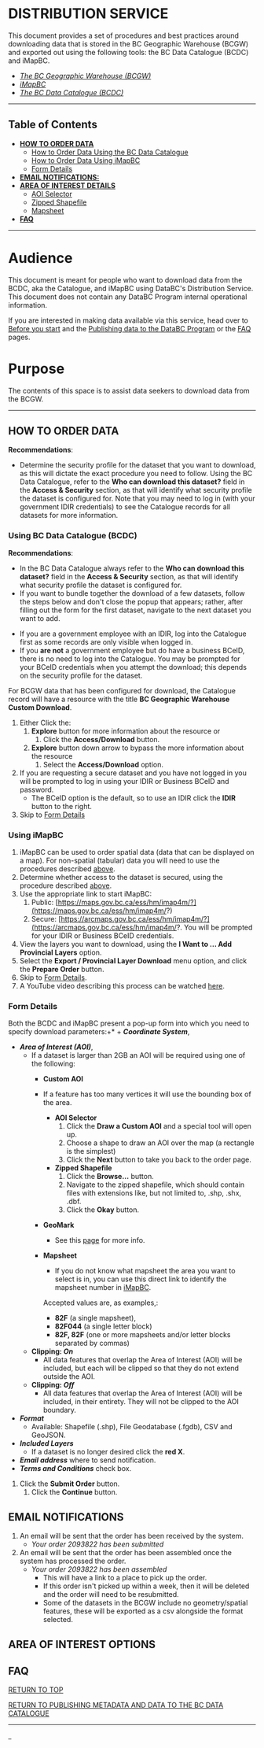 # DISTRIBUTION SERVICE

This document provides a set of procedures and best practices around downloading data that is stored in the BC Geographic Warehouse (BCGW) and exported out using the following tools: the BC Data Catalogue (BCDC) and iMapBC.

+ [_The BC Geographic Warehouse (BCGW)_](https://www2.gov.bc.ca/gov/content?id=18B291A12B4F42EA98169892F4B46D61)
+ [_iMapBC_](https://maps.gov.bc.ca/ess/hm/imap4m/?)
+ [_The BC Data Catalogue (BCDC)_](https://catalogue.data.gov.bc.ca)

-----------------------
## Table of Contents
+ [**HOW TO ORDER DATA**](#HOW-TO-ORDER-DATA)
	+ [How to Order Data Using the BC Data Catalogue](#How-to-Order-Data-Using-the-BC-Data-Catalogue)
	+ [How to Order Data Using iMapBC](#How-to-Order-Data-Using-iMapBC)
	+ [Form Details](#Form-Details)
+ [**EMAIL NOTIFICATIONS:**](#EMAIL-NOTIFICATIONS)
+ [**AREA OF INTEREST DETAILS**](#AREA-OF-INTEREST-DETAILS)
	+ [AOI Selector](#AOI-Selector)
	+ [Zipped Shapefile](#Zipped-Shapefile)
	+ [Mapsheet](#Mapsheet)
+ [**FAQ**](#FAQ)
-----------------------

# Audience

This document is meant for people who want to download data from the BCDC, aka the Catalogue, and iMapBC using DataBC's Distribution Service. This document does not contain any DataBC Program internal operational information.

If you are interested in making data available via this service, head over to [Before you start](pages/before_you_start.md#before-you-start) and the [Publishing data to the DataBC Program](pages/publishing-data-to-the-databc-program.md) or the [FAQ](pages/faq.md#Downloading-data-from-the-BC-Geographic-Warehouse) pages.

# Purpose

The contents of this space is to assist data seekers to download data from the BCGW.

-----------------------------------------------------------

## HOW TO ORDER DATA

**Recommendations**:
* Determine the security profile for the dataset that you want to download, as this will dictate the exact procedure you need to follow. Using the BC Data Catalogue, refer to the **Who can download this dataset?** field in the **Access & Security** section, as that will identify what security profile the dataset is configured for. Note that you may need to log in (with your government IDIR credentials) to see the Catalogue records for all datasets for more information.


### Using BC Data Catalogue (BCDC)

**Recommendations**:
* In the BC Data Catalogue always refer to the **Who can download this dataset?** field in the **Access & Security** section, as that will identify what security profile the dataset is configured for.
* If you want to bundle together the download of a few datasets, follow the steps below and don't close the popup that appears; rather, after filling out the form for the first dataset, navigate to the next dataset you want to add.
+ If you are a government employee with an IDIR, log into the Catalogue first as some records are only visible when logged in.
+ If you **are not** a government employee but do have a business BCeID, there is no need to log into the Catalogue.  You may be prompted for your BCeID credentials when you attempt the download; this depends on the security profile for the dataset.

For BCGW data that has been configured for download, the Catalogue record will have a resource with the title **BC Geographic Warehouse Custom Download**.
1. Either Click the:
    1. **Explore** button for more information about the resource or
        1. Click the **Access/Download** button.
    1. **Explore** button down arrow to bypass the more information about the resource
        1. Select the **Access/Download** option.
1. If you are requesting a secure dataset and you have not logged in you will be prompted to log in using your IDIR or Business BCeID and password.
    + The BCeID option is the default, so to use an IDIR click the **IDIR** button to the right.
1. Skip to [Form Details](#Form-Details)

### Using iMapBC

1. iMapBC can be used to order spatial data (data that can be displayed on a map).  For non-spatial (tabular) data you will need to use the procedures described [above](#how-to-order-data-using-the-bc-data-catalogue).
1. Determine whether access to the dataset is secured, using the procedure described [above](#how-to-order-data).
1. Use the appropriate link to start iMapBC:
   1. Public: [https://maps.gov.bc.ca/ess/hm/imap4m/?](https://maps.gov.bc.ca/ess/hm/imap4m/?)
   2. Secure: [https://arcmaps.gov.bc.ca/ess/hm/imap4m/?](https://arcmaps.gov.bc.ca/ess/hm/imap4m/?. You will be prompted for your IDIR or Business BCeID credentials.
1. View the layers you want to download, using the **I Want to ... Add Provincial Layers** option.
1. Select the **Export / Provincial Layer Download** menu option, and click the **Prepare Order** button. 
1. Skip to [Form Details](#Form-Details).
1. A YouTube video describing this process can be watched [here](https://www.youtube.com/watch?v=kkui5GQzB3E).

### Form Details

Both the BCDC and iMapBC present a pop-up form into which you need to specify download parameters:+* + ***Coordinate System***, 
+ ***Area of Interest (AOI)***,
    + If a dataset is larger than 2GB an AOI will be required using one of the following:
        + **Custom AOI**
        + If a feature has too many vertices it will use the bounding box of the area.
            + **AOI Selector**
                1. Click the **Draw a Custom AOI** and a special tool will open up.
                1. Choose a shape to draw an AOI over the map (a rectangle is the simplest)
                1. Click the **Next** button to take you back to the order page.
            + **Zipped Shapefile**
                1. Click the **Browse...** button.
                1. Navigate to the zipped shapefile, which should contain files with extensions like, but not limited to, .shp, .shx, .dbf.
                1. Click the **Okay** button.
        + **GeoMark**
            + See this [page](https://www2.gov.bc.ca/gov/content?id=F6BAF45131954020BCFD2EBCC456F084) for more info.
        + **Mapsheet**
            + If you do not know what mapsheet the area you want to select is in, you can use this direct link to identify the mapsheet number in [iMapBC](https://maps.gov.bc.ca/ess/hm/imap4m/?catalogLayers=667,668). 

            Accepted values are, as examples,:
            + **82F** (a single mapsheet), 
            + **82F044** (a single letter block)
            + **82F, 82F** (one or more mapsheets and/or letter blocks separated by commas)
    + **Clipping: _On_**
        + All data features that overlap the Area of Interest (AOI) will be included, but each will be clipped so that they do not extend outside the AOI.
    + **Clipping: _Off_**
        + All data features that overlap the Area of Interest (AOI) will be included, in their entirety. They will not be clipped to the AOI boundary.
+ ***Format***
    + Available: Shapefile (.shp), File Geodatabase (.fgdb), CSV and GeoJSON.
+ ***Included Layers***
    + If a dataset is no longer desired click the **red X**.
+ ***Email address*** where to send notification.
+ ***Terms and Conditions*** check box.

1. Click the **Submit Order** button.
    1. Click the **Continue** button.

## EMAIL NOTIFICATIONS
1. An email will be sent that the order has been received by the system.
    + _Your order 2093822 has been submitted_
1. An email will be sent that the order has been assembled once the system has processed the order.
    + _Your order 2093822 has been assembled_
        + This will have a link to a place to pick up the order.
        + If this order isn't picked up within a week, then it will be deleted and the order will need to be resubmitted.
        + Some of the datasets in the BCGW include no geometry/spatial features, these will be exported as a csv alongside the format selected.

## AREA OF INTEREST OPTIONS

## FAQ

[RETURN TO TOP][1]

[RETURN TO PUBLISHING METADATA AND DATA TO THE BC DATA CATALOGUE][2]

-------------------------------------------------------

[1]: #publishing-data-to-the-databc-program
[2]: publishing-data-to-databc.md#publishing-data-to-the-databc-program


_